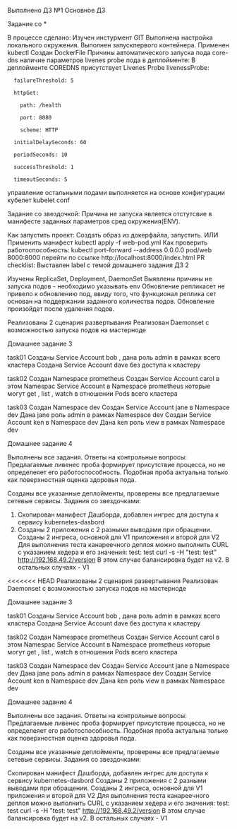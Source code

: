 Выполнено ДЗ №1
 Основное ДЗ

 Задание со *

В процессе сделано:
Изучен инстурмент GIT
Выполнена настройка локального окружения.
Выполнен запускпервого контейнера.
Применен kubectl
Создан DockerFile
Причины автоматического запуска пода core-dns наличие параметров livenes probe пода в деплойменте: В деплойменте COREDNS присутствует Livenes Probe livenessProbe:

      failureThreshold: 5

      httpGet:

        path: /health

        port: 8080

        scheme: HTTP

      initialDelaySeconds: 60

      periodSeconds: 10

      successThreshold: 1

      timeoutSeconds: 5
управление остальными подами выполняется на основе конфигурации кубелет kubelet conf

Задание со звездочкой: Причина не запуска является отстутсвие в манифесте заданных параметров сред окружения(ENV).

Как запустить проект:
Создать образ из докерфайла, запустить. ИЛИ
Применить манифест kubectl apply -f web-pod.yml
Как проверить работоспособность:
kubectl port-forward --address 0.0.0.0 pod/web 8000:8000
перейти по ссылке http://localhost:8000/index.html
PR checklist:
 Выставлен label с темой домашнего задания
ДЗ 2

Изучены ReplicaSet, Deployment, DaemonSet Выявлены причины не запуска подов - необходимо указывать env Обновление репликасет не привело к обновлению под, ввиду того, что функционал реплика сет основан на поддержании заданного количества подов. Обновление произойдет после удаления подов.

Реализованы 2 сценария развертывания Реализован Daemonset с возможностью запуска подов на мастерноде

Домашнее задание 3

task01 Созданы Service Account bob , дана роль admin в рамках всего кластера Создана Service Account dave без доступа к кластеру

task02 Создан Namespace prometheus Создан Service Account carol в этом Namespac Service Account в Namespace prometheus которые могут get , list , watch в отношении Pods всего кластера

task03 Создан Namespace dev Создан Service Account jane в Namespace dev Дана jane роль admin в рамках Namespace dev Создан Service Account ken в Namespace dev Дана ken роль view в рамках Namespace dev


Домашнее задание 4

Выполнены все задания. 
Ответы на контрольные вопросы: Предлагаемые ливенес проба формирует присутствие процесса, но не определеяет его работоспособность.  Подобная проба актуальна только как  поверхностная оценка здоровья пода.

Созданы все указанные деплойменты, проверены все предлагаемые сетевые сервисы. 
Задания со звездочками:
1. Скопирован манифест Дашборда, добавлен ингрес для доступа к сервису kubernetes-dasbord
2. Созданы 2 приложения с 2 разными выводами при обращении. Созданы 2 ингреса, основной для V1 приложения и второй для V2
Для выполнения теста канареечного деплоя можно выполнить CURL с указанием хедера и его значения: test: test
curl -s -H "test: test" http://192.168.49.2/version
В этом случае балансировка будет на v2. В остальных случаях - V1


<<<<<<< HEAD
Реализованы 2 сценария развертывания
Реализован Daemonset с возможностью запуска подов на мастерноде




Домашнее задание 3


task01
Созданы Service Account bob , дана роль admin в рамках всего кластера
Создана  Service Account dave без доступа к кластеру

task02
Создан Namespace prometheus
Создан Service Account carol в этом Namespac
Service Account в Namespace prometheus которые могут get , list , watch в отношении Pods всего кластера

task03
Создан Namespace dev
Создан Service Account jane в Namespace dev
Дана jane роль admin в рамках Namespace dev
Создан Service Account ken в Namespace dev
Дана ken роль view в рамках Namespace dev


Домашнее задание 4


Выполнены все задания. Ответы на контрольные вопросы: Предлагаемые ливенес проба формирует присутствие процесса, но не определеяет его работоспособность. Подобная проба актуальна только как поверхностная оценка здоровья пода.

Созданы все указанные деплойменты, проверены все предлагаемые сетевые сервисы. Задания со звездочками:

Скопирован манифест Дашборда, добавлен ингрес для доступа к сервису kubernetes-dasbord
Созданы 2 приложения с 2 разными выводами при обращении. Созданы 2 ингреса, основной для V1 приложения и второй для V2 Для выполнения теста канареечного деплоя можно выполнить CURL с указанием хедера и его значения: test: test curl -s -H "test: test" http://192.168.49.2/version В этом случае балансировка будет на v2. В остальных случаях - V1
